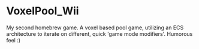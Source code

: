# VoxelPool_Wii
My second homebrew game.
A voxel based pool game, utilizing an ECS architecture to iterate on different, quick 'game mode modifiers'. Humorous feel :)
